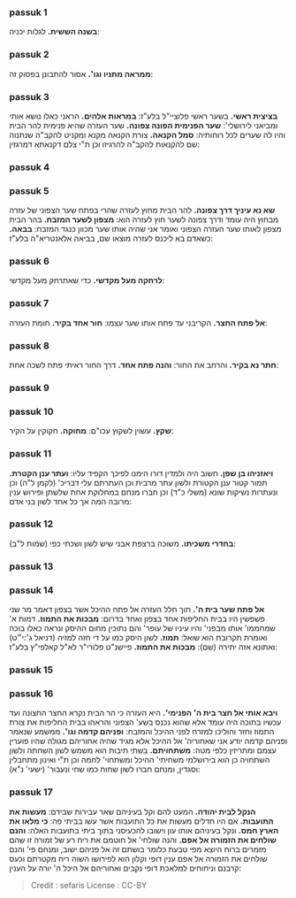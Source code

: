 
### passuk 1
<b>בשנה הששית.</b> לגלות יכניה:

### passuk 2
<b>ממראה מתניו וגו'.</b> אסור להתבונן בפסוק זה:

### passuk 3
<b>בציצית ראשי.</b> בשער ראשי פלוציי"ל בלע"ז:
<b>במראות אלהים.</b> הראני כאלו נושא אותי ומביאני לירושלי':
<b>שער הפנימית הפונה צפונה.</b> שער העזרה שהיא פנימית להר הבית והיו לה שערים לכל רוחותיה:
<b>סמל הקנאה.</b> צורת הקנאה מקנא ומקניט להקב"ה שנתנוה שם להקנאות להקב"ה להרגיזו וכן ת"י צלם דקנאתא דמרגזין:

### passuk 4

### passuk 5
<b>שא נא עיניך דרך צפונה.</b> להר הבית מחוץ לעזרה שהרי בפתח שער הצפוני של עזרה מבחוץ היה עומד ודרך צפונה לשער חוץ לעזרה הוא:
<b>מצפון לשער המזבח.</b> בהר הבית מצפון לאותו שער העזרה הצפוני ואומר אני שהיה אותו שער מכוון כנגד המזבח:
<b>בבאה.</b> כשאדם בא ליכנס לעזרה מוצאו שם, בביאה אלאנטריא"ה בלע"ז:

### passuk 6
<b>לרחקה מעל מקדשי.</b> כדי שאתרחק מעל מקדשי:

### passuk 7
<b>אל פתח החצר.</b> הקריבני עד פתח אותו שער עצמו:
<b>חור אחד בקיר.</b> חומת העזרה:

### passuk 8
<b>חתר נא בקיר.</b> והרחב את החור:
<b>והנה פתח אחד.</b> דרך החור ראיתי פתח לשכה אחת:

### passuk 9

### passuk 10
<b>שקץ.</b> עשוין לשקוץ עכו"ם:
<b>מחוקה.</b> חקוקין על הקיר:

### passuk 11
<b>ויאזניהו בן שפן.</b> חשוב היה ולמדין דורו הימנו לפיכך הקפיד עליו:
<b>ועתר ענן הקטרת.</b> תמור קטור ענן הקטורת ולשון עתר מרבית וכן העתרתם עלי דבריכ' (לקמן ל"ה) וכן ונעתרות נשיקות שונא (משלי כ"ד) וכן חברו מנחם במחלוקת אחת שלשתן ופירוש ענין מרובה המה אך כל אחד לשון בני אדם:

### passuk 12
<b>בחדרי משכיתו.</b> משוכה ברצפת אבני שיש לשון ושכתי כפי (שמות ל"ב):

### passuk 13

### passuk 14
<b>אל פתח שער בית ה'.</b> תוך חלל העזרה אל פתח ההיכל אשר בצפון דאמר מר שני פשפשין היו בבית החליפות אחד בצפון ואחד בדרום:
<b>מבכות את התמוז.</b> דמות א' שמחממו' אותו מבפני' והיו עיניו של עופר' והם נתוכין מחום ההיסק ונראה כאלו בוכה ואומרת תקרובת הוא שואל:
<b>תמוז.</b> לשון היסק כמו על די חזה למזיה (דניאל ג׳:י״ט) ואתונא אזה יתירה (שם):
<b>מבכות את התמוז.</b> פיישנ"ט פלורי"ר לא"ל קאלפי"ץ בלע"ז:

### passuk 15

### passuk 16
<b>ויבא אותי אל חצר בית ה' הפנימי'.</b> היא העזרה כי הר הבית נקרא החצר החצונה ועד עכשיו בתוכה היה עומד אלא שהוא נכנס בשע' הצפוני והראהו בבית החליפות את צורת התמוז וחזר והוליכו למזרח לפני ההיכל והמזבח:
<b>ופניהם קדמה וגו'.</b> ממשמע שנאמר ופניהם קדמה יודע אני שאחוריה' אל ההיכל אלא מגיד שהיה אחוריהם מגולה שהיו פוערין עצמם ומתריזין כלפי מטה:
<b>משתחויתם.</b> בשתי תיבות הוא משמש לשון השחתה ולשון השתחויה כן הוא בירושלמי משחיתי' ההיכל ומשתחוי' לחמה וכן ת"י ואינון מתחבלין וסגדין, ומנחם חברו לשון שחוח כמו שחי ונעבור' (ישעי' נ"א):

### passuk 17
<b>הנקל לבית יהודה.</b> המעט להם וקל בעיניהם שאר עבירות שבידם:
<b>מעשות את התועבות.</b> אם היו חדלים מעשות את כל התועבות אשר עשו בביתי פה:
<b>כי מלאו את הארץ חמס.</b> ונקל בעיניהם אותו עון וישובו להכעיסני בתוך ביתי בתועבות האלה:
<b>והנם שולחים את הזמורה אל אפם.</b> והנה שולחי' אל חוטמם את ריח רע של זמורה זו שהם מזמרים ברוח היוצא מפי טבעת כלומר בושתם זה אל פניהם ישוב, ומנחם פי' והנם שולחים את הזמורה אל אפם ענין דופי וקלון הוא לפירושו השוה ריח מקטרתם וכעס קרבנם וניחוחים למלאכת דופי נקבים ואחוריהם אל היכל ה' יורה על הענין:

>Credit : sefaris
>License : CC-BY